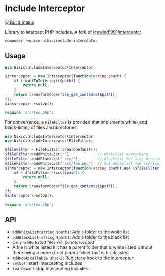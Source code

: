 # Include Interceptor

[![Build Status](https://travis-ci.org/nikic/include-interceptor.svg?branch=master)](https://travis-ci.org/nikic/include-interceptor)

Library to intercept PHP includes. A fork of [icewind1991/interceptor](https://github.com/icewind1991/interceptor).

```
composer require nikic/include-interceptor
```

## Usage

```php
use Nikic\IncludeInterceptor\Interceptor;

$interceptor = new Interceptor(function(string $path) {
    if (!wantToIntercept($path)) {
        return null;
    }
    return transformCode(file_get_contents($path));
});
$interceptor->setUp();

require 'src/foo.php';
```

For convenience, a `FileFilter` is provided that implements white- and black-listing
of files and directories:

```php
use Nikic\IncludeInterceptor\Interceptor;
use Nikic\IncludeInterceptor\FileFilter;

$fileFilter = FileFilter::createDefault();
$fileFilter->addWhiteList('');            // Whitelist everything
$fileFilter->addBlackList('src/');        // Blacklist the src/ directory
$fileFilter->addWhiteList('src/foo.php'); // But whitelist the src/foo.php file
$interceptor = new Interceptor(function(string $path) use ($fileFilter) {
    if (!$fileFilter->test($path)) {
        return null;
    }
    return transformCode(file_get_contents($path));
});
$interceptor->setUp();

require 'src/foo.php';
```

## API

- `addWhiteList(string $path)`: Add a folder to the white list
- `addBlackList(string $path)`: Add a folder to the black list
 - Only white listed files will be intercepted
 - A file is white listed if it has a parent folder that is white listed
 without there being a more direct parent folder that is black listed
- `addHook(callable $hook)`: Register a hook to the intercepter
- `setUp()` start intercepting includes
- `tearDown()` stop intercepting includes
